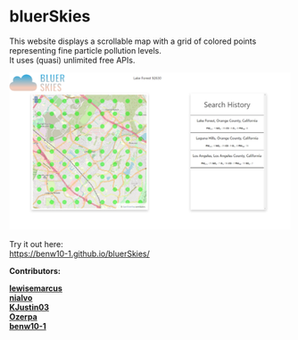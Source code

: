 # bluerSkies

This website displays a scrollable map with a grid of colored points representing fine particle pollution levels.<br>
It uses (quasi) unlimited free APIs.<br>

<img src="assets/images/preview.png" alt="The webpage">


Try it out here:<br>
<a href="https://benw10-1.github.io/bluerSkies/">https://benw10-1.github.io/bluerSkies/</a><b>


Contributors:

<a href="https://github.com/lewisemarcus">lewisemarcus</a><br>
<a href="https://github.com/nialvo">nialvo</a><br>
<a href="https://github.com/KJustin03">KJustin03</a><br>
<a href="https://github.com/Ozerpa">Ozerpa</a><br>
<a href="https://github.com/benw10-1">benw10-1</a><br>


